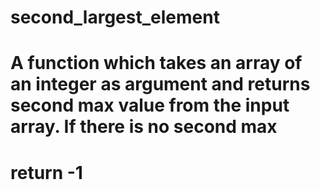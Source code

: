 # second_largest_element

# A function which takes an array of an integer as argument and returns second max value from the input array. If there is no second max
# return -1
